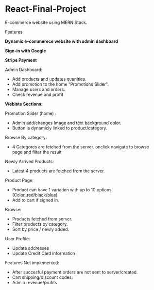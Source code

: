# React-Final-Project
E-commerce website using MERN Stack.

Features: 

**Dynamic e-commerece website with admin dashboard**

**Sign-in with Google**

**Stripe Payment**

Admin Dashboard:
- Add products and updates quanities.
- Add promotion to the home "Promotions Slider".
- Manage users and orders.
- Check revenue and profit

**Webiste Sections:**

Promotion Slider (home) : 
- Admin add/changes Image and text background color.
- Button is dynamicly linked to product/category.

Browse By category:
- 4 Categores are fetched from the server. onclick navigate to browse page and filter the result

Newly Arrived Products: 
- Latest 4 products are fetched from the server.

Product Page:
- Product can have 1 variation with up to 10 options. (Color..red/black/blue)
- Add to cart if signed in.

Browse:
- Products fetched from server.
- Filter products by category.
- Sort by price / newly added.

User Profile:
- Update addresses
- Update Credit Card information

Features Not implemented: 
- After succesful payment orders are not sent to server/created.
- Cart shipping/discount codes.
- Admin revenue/profits
